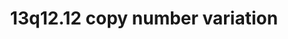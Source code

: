 ---
annotations:
- id: DOID:0060388
  parent: genetic disease
  type: Disease Ontology
  value: chromosomal deletion syndrome
- id: PW:0000013
  parent: disease pathway
  type: Pathway Ontology
  value: disease pathway
- id: DOID:0060429
  parent: genetic disease
  type: Disease Ontology
  value: chromosomal duplication syndrome
authors:
- Fehrhart
- Eweitz
- Egonw
citedin: ''
communities: []
description: 'Copy number variations in the region 13q12.12 (exact position: chr13:23555358-24884622
  (GRCh37), numbers from Kirov et al. 2014 10.1016/j.biopsych.2013.07.022  and literature
  cited there) are rare, pathological mutations in the human genome. It is a risk
  variation for neuropsychiatric diseases like schizophrenia (Kirov et al. 2014, 10.1016/j.biopsych.2013.07.022)
  and with the presence of SACS it harbors a gene known for causing Spastic ataxia
  (MIM # 270550).   '
last-edited: 2024-07-23
ndex: null
organisms:
- Homo sapiens
redirect_from:
- /index.php/Pathway:WP5406
- /instance/WP5406
- /instance/WP5406_r134533
revision: r134533
schema-jsonld:
- '@context': https://schema.org/
  '@id': https://wikipathways.github.io/pathways/WP5406.html
  '@type': Dataset
  creator:
    '@type': Organization
    name: WikiPathways
  description: 'Copy number variations in the region 13q12.12 (exact position: chr13:23555358-24884622
    (GRCh37), numbers from Kirov et al. 2014 10.1016/j.biopsych.2013.07.022  and literature
    cited there) are rare, pathological mutations in the human genome. It is a risk
    variation for neuropsychiatric diseases like schizophrenia (Kirov et al. 2014,
    10.1016/j.biopsych.2013.07.022) and with the presence of SACS it harbors a gene
    known for causing Spastic ataxia (MIM # 270550).   '
  keywords:
  - ADIPOQ
  - ATXN1
  - C1QTNF9
  - C1QTNF9B
  - CDC42
  - DAG1
  - DMD
  - DTNA
  - FLNC
  - GDP
  - LINC00327
  - LINC00352
  - LINC00362
  - LINGO1
  - MAG
  - MAPK8
  - MAPK9
  - MIPEP
  - MIR2276
  - RAC1
  - RHOA
  - RTN4
  - RTN4R
  - SACS
  - SGCA
  - SGCB
  - SGCD
  - SGCG
  - SNTA1
  - SNTB1
  - SPATA13
  - SSPN
  - TNFRSF19
  - TRAF1
  - TRAF2
  - TRAF3
  - TRAF5
  license: CC0
  name: 13q12.12 copy number variation
seo: CreativeWork
title: 13q12.12 copy number variation
wpid: WP5406
---